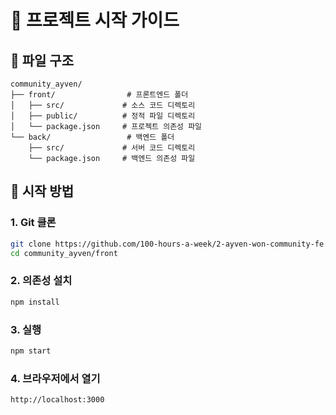 
# 🌟 프로젝트 시작 가이드

## 📂 파일 구조
```
community_ayven/
├── front/                # 프론트엔드 폴더
│   ├── src/             # 소스 코드 디렉토리
│   ├── public/          # 정적 파일 디렉토리
│   └── package.json     # 프로젝트 의존성 파일
└── back/                 # 백엔드 폴더
    ├── src/             # 서버 코드 디렉토리
    └── package.json     # 백엔드 의존성 파일
```

## 🚀 시작 방법

### 1. Git 클론
```bash
git clone https://github.com/100-hours-a-week/2-ayven-won-community-fe.git
cd community_ayven/front
```

### 2. 의존성 설치
```bash
npm install
```

### 3. 실행
```bash
npm start
```

### 4. 브라우저에서 열기
```
http://localhost:3000
```

